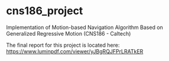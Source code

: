 # cns186_project
Implementation of Motion-based Navigation Algorithm Based on Generalized Regressive Motion  (CNS186 - Caltech)

The final report for this project is located here: https://www.luminpdf.com/viewer/yJBgRQJFPrLRATkER
